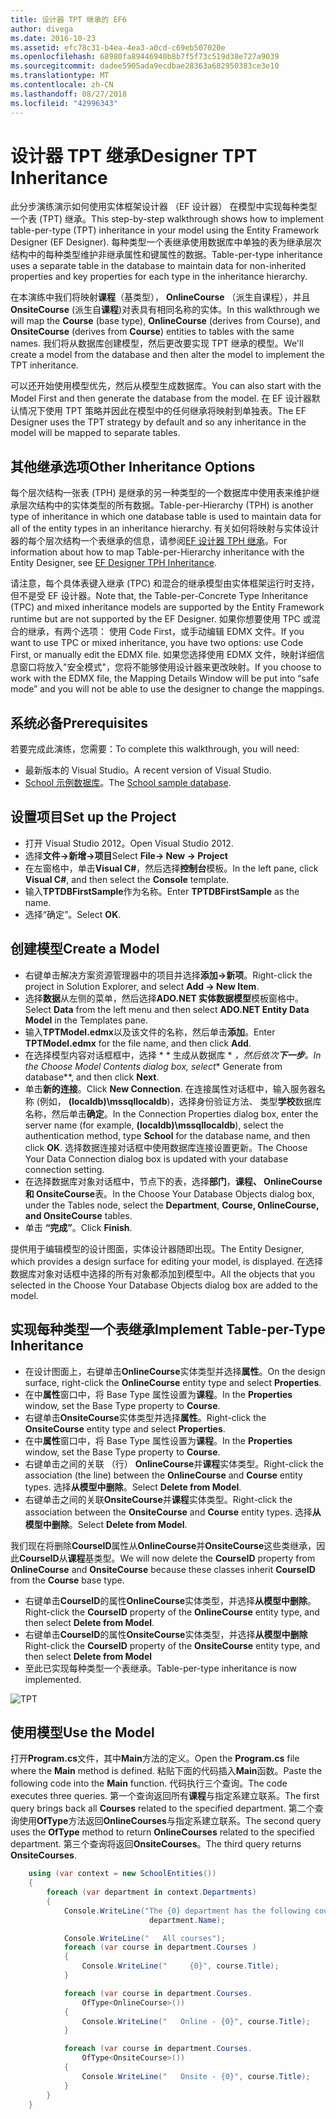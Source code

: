 ```yaml
---
title: 设计器 TPT 继承的 EF6
author: divega
ms.date: 2016-10-23
ms.assetid: efc78c31-b4ea-4ea3-a0cd-c69eb507020e
ms.openlocfilehash: 68980fa89446940b8b7f5f73c519d38e727a9039
ms.sourcegitcommit: dadee5905ada9ecdbae28363a682950383ce3e10
ms.translationtype: MT
ms.contentlocale: zh-CN
ms.lasthandoff: 08/27/2018
ms.locfileid: "42996343"
---
```

# <a name="designer-tpt-inheritance"></a><span data-ttu-id="1c145-102">设计器 TPT 继承</span><span class="sxs-lookup"><span data-stu-id="1c145-102">Designer TPT Inheritance</span></span>
<span data-ttu-id="1c145-103">此分步演练演示如何使用实体框架设计器 （EF 设计器） 在模型中实现每种类型一个表 (TPT) 继承。</span><span class="sxs-lookup"><span data-stu-id="1c145-103">This step-by-step walkthrough shows how to implement table-per-type (TPT) inheritance in your model using the Entity Framework Designer (EF Designer).</span></span> <span data-ttu-id="1c145-104">每种类型一个表继承使用数据库中单独的表为继承层次结构中的每种类型维护非继承属性和键属性的数据。</span><span class="sxs-lookup"><span data-stu-id="1c145-104">Table-per-type inheritance uses a separate table in the database to maintain data for non-inherited properties and key properties for each type in the inheritance hierarchy.</span></span>

<span data-ttu-id="1c145-105">在本演练中我们将映射**课程**（基类型）， **OnlineCourse** （派生自课程），并且**OnsiteCourse** (派生自**课程**)对表具有相同名称的实体。</span><span class="sxs-lookup"><span data-stu-id="1c145-105">In this walkthrough we will map the **Course** (base type), **OnlineCourse** (derives from Course), and **OnsiteCourse** (derives from **Course**) entities to tables with the same names.</span></span> <span data-ttu-id="1c145-106">我们将从数据库创建模型，然后更改要实现 TPT 继承的模型。</span><span class="sxs-lookup"><span data-stu-id="1c145-106">We'll create a model from the database and then alter the model to implement the TPT inheritance.</span></span>

<span data-ttu-id="1c145-107">可以还开始使用模型优先，然后从模型生成数据库。</span><span class="sxs-lookup"><span data-stu-id="1c145-107">You can also start with the Model First and then generate the database from the model.</span></span> <span data-ttu-id="1c145-108">在 EF 设计器默认情况下使用 TPT 策略并因此在模型中的任何继承将映射到单独表。</span><span class="sxs-lookup"><span data-stu-id="1c145-108">The EF Designer uses the TPT strategy by default and so any inheritance in the model will be mapped to separate tables.</span></span>

## <a name="other-inheritance-options"></a><span data-ttu-id="1c145-109">其他继承选项</span><span class="sxs-lookup"><span data-stu-id="1c145-109">Other Inheritance Options</span></span>

<span data-ttu-id="1c145-110">每个层次结构一张表 (TPH) 是继承的另一种类型的一个数据库中使用表来维护继承层次结构中的实体类型的所有数据。</span><span class="sxs-lookup"><span data-stu-id="1c145-110">Table-per-Hierarchy (TPH) is another type of inheritance in which one database table is used to maintain data for all of the entity types in an inheritance hierarchy.</span></span>  <span data-ttu-id="1c145-111">有关如何将映射与实体设计器的每个层次结构一个表继承的信息，请参阅[EF 设计器 TPH 继承](~/ef6/modeling/designer/inheritance/tph.md)。</span><span class="sxs-lookup"><span data-stu-id="1c145-111">For information about how to map Table-per-Hierarchy inheritance with the Entity Designer, see [EF Designer TPH Inheritance](~/ef6/modeling/designer/inheritance/tph.md).</span></span> 

<span data-ttu-id="1c145-112">请注意，每个具体表键入继承 (TPC) 和混合的继承模型由实体框架运行时支持，但不是受 EF 设计器。</span><span class="sxs-lookup"><span data-stu-id="1c145-112">Note that, the Table-per-Concrete Type Inheritance (TPC) and mixed inheritance models are supported by the Entity Framework runtime but are not supported by the EF Designer.</span></span> <span data-ttu-id="1c145-113">如果你想要使用 TPC 或混合的继承，有两个选项： 使用 Code First，或手动编辑 EDMX 文件。</span><span class="sxs-lookup"><span data-stu-id="1c145-113">If you want to use TPC or mixed inheritance, you have two options: use Code First, or manually edit the EDMX file.</span></span> <span data-ttu-id="1c145-114">如果您选择使用 EDMX 文件，映射详细信息窗口将放入"安全模式"，您将不能够使用设计器来更改映射。</span><span class="sxs-lookup"><span data-stu-id="1c145-114">If you choose to work with the EDMX file, the Mapping Details Window will be put into “safe mode” and you will not be able to use the designer to change the mappings.</span></span>

## <a name="prerequisites"></a><span data-ttu-id="1c145-115">系统必备</span><span class="sxs-lookup"><span data-stu-id="1c145-115">Prerequisites</span></span>

<span data-ttu-id="1c145-116">若要完成此演练，您需要：</span><span class="sxs-lookup"><span data-stu-id="1c145-116">To complete this walkthrough, you will need:</span></span>

- <span data-ttu-id="1c145-117">最新版本的 Visual Studio。</span><span class="sxs-lookup"><span data-stu-id="1c145-117">A recent version of Visual Studio.</span></span>
- <span data-ttu-id="1c145-118">[School 示例数据库](~/ef6/resources/school-database.md)。</span><span class="sxs-lookup"><span data-stu-id="1c145-118">The [School sample database](~/ef6/resources/school-database.md).</span></span>

## <a name="set-up-the-project"></a><span data-ttu-id="1c145-119">设置项目</span><span class="sxs-lookup"><span data-stu-id="1c145-119">Set up the Project</span></span>

-   <span data-ttu-id="1c145-120">打开 Visual Studio 2012。</span><span class="sxs-lookup"><span data-stu-id="1c145-120">Open Visual Studio 2012.</span></span>
-   <span data-ttu-id="1c145-121">选择**文件-&gt;新增-&gt;项目**</span><span class="sxs-lookup"><span data-stu-id="1c145-121">Select **File-&gt; New -&gt; Project**</span></span>
-   <span data-ttu-id="1c145-122">在左窗格中，单击**Visual C\#**，然后选择**控制台**模板。</span><span class="sxs-lookup"><span data-stu-id="1c145-122">In the left pane, click **Visual C\#**, and then select the **Console** template.</span></span>
-   <span data-ttu-id="1c145-123">输入**TPTDBFirstSample**作为名称。</span><span class="sxs-lookup"><span data-stu-id="1c145-123">Enter **TPTDBFirstSample** as the name.</span></span>
-   <span data-ttu-id="1c145-124">选择“确定”。</span><span class="sxs-lookup"><span data-stu-id="1c145-124">Select **OK**.</span></span>

## <a name="create-a-model"></a><span data-ttu-id="1c145-125">创建模型</span><span class="sxs-lookup"><span data-stu-id="1c145-125">Create a Model</span></span>

-   <span data-ttu-id="1c145-126">右键单击解决方案资源管理器中的项目并选择**添加-&gt;新项**。</span><span class="sxs-lookup"><span data-stu-id="1c145-126">Right-click the project in Solution Explorer, and select **Add -&gt; New Item**.</span></span>
-   <span data-ttu-id="1c145-127">选择**数据**从左侧的菜单，然后选择**ADO.NET 实体数据模型**模板窗格中。</span><span class="sxs-lookup"><span data-stu-id="1c145-127">Select **Data** from the left menu and then select **ADO.NET Entity Data Model** in the Templates pane.</span></span>
-   <span data-ttu-id="1c145-128">输入**TPTModel.edmx**以及该文件的名称，然后单击**添加**。</span><span class="sxs-lookup"><span data-stu-id="1c145-128">Enter **TPTModel.edmx** for the file name, and then click **Add**.</span></span>
-   <span data-ttu-id="1c145-129">在选择模型内容对话框框中，选择 * * 生成从数据库 * *，然后依次**下一步**。</span><span class="sxs-lookup"><span data-stu-id="1c145-129">In the Choose Model Contents dialog box, select** Generate from database**, and then click **Next**.</span></span>
-   <span data-ttu-id="1c145-130">单击**新的连接**。</span><span class="sxs-lookup"><span data-stu-id="1c145-130">Click **New Connection**.</span></span>
    <span data-ttu-id="1c145-131">在连接属性对话框中，输入服务器名称 (例如， **(localdb)\\mssqllocaldb**)，选择身份验证方法、 类型**学校**数据库名称，然后单击**确定**。</span><span class="sxs-lookup"><span data-stu-id="1c145-131">In the Connection Properties dialog box, enter the server name (for example, **(localdb)\\mssqllocaldb**), select the authentication method, type **School** for the database name, and then click **OK**.</span></span>
    <span data-ttu-id="1c145-132">选择数据连接对话框中使用数据库连接设置更新。</span><span class="sxs-lookup"><span data-stu-id="1c145-132">The Choose Your Data Connection dialog box is updated with your database connection setting.</span></span>
-   <span data-ttu-id="1c145-133">在选择数据库对象对话框中，节点下的表，选择**部门**，**课程、 OnlineCourse 和 OnsiteCourse**表。</span><span class="sxs-lookup"><span data-stu-id="1c145-133">In the Choose Your Database Objects dialog box, under the Tables node, select the **Department**, **Course, OnlineCourse, and OnsiteCourse** tables.</span></span>
-   <span data-ttu-id="1c145-134">单击 **“完成”**。</span><span class="sxs-lookup"><span data-stu-id="1c145-134">Click **Finish**.</span></span>

<span data-ttu-id="1c145-135">提供用于编辑模型的设计图面，实体设计器随即出现。</span><span class="sxs-lookup"><span data-stu-id="1c145-135">The Entity Designer, which provides a design surface for editing your model, is displayed.</span></span> <span data-ttu-id="1c145-136">在选择数据库对象对话框中选择的所有对象都添加到模型中。</span><span class="sxs-lookup"><span data-stu-id="1c145-136">All the objects that you selected in the Choose Your Database Objects dialog box are added to the model.</span></span>

## <a name="implement-table-per-type-inheritance"></a><span data-ttu-id="1c145-137">实现每种类型一个表继承</span><span class="sxs-lookup"><span data-stu-id="1c145-137">Implement Table-per-Type Inheritance</span></span>

-   <span data-ttu-id="1c145-138">在设计图面上，右键单击**OnlineCourse**实体类型并选择**属性**。</span><span class="sxs-lookup"><span data-stu-id="1c145-138">On the design surface, right-click the **OnlineCourse** entity type and select **Properties**.</span></span>
-   <span data-ttu-id="1c145-139">在中**属性**窗口中，将 Base Type 属性设置为**课程**。</span><span class="sxs-lookup"><span data-stu-id="1c145-139">In the **Properties** window, set the Base Type property to **Course**.</span></span>
-   <span data-ttu-id="1c145-140">右键单击**OnsiteCourse**实体类型并选择**属性**。</span><span class="sxs-lookup"><span data-stu-id="1c145-140">Right-click the **OnsiteCourse** entity type and select **Properties**.</span></span>
-   <span data-ttu-id="1c145-141">在中**属性**窗口中，将 Base Type 属性设置为**课程**。</span><span class="sxs-lookup"><span data-stu-id="1c145-141">In the **Properties** window, set the Base Type property to **Course**.</span></span>
-   <span data-ttu-id="1c145-142">右键单击之间的关联 （行） **OnlineCourse**并**课程**实体类型。</span><span class="sxs-lookup"><span data-stu-id="1c145-142">Right-click the association (the line) between the **OnlineCourse** and **Course** entity types.</span></span>
    <span data-ttu-id="1c145-143">选择**从模型中删除**。</span><span class="sxs-lookup"><span data-stu-id="1c145-143">Select **Delete from Model**.</span></span>
-   <span data-ttu-id="1c145-144">右键单击之间的关联**OnsiteCourse**并**课程**实体类型。</span><span class="sxs-lookup"><span data-stu-id="1c145-144">Right-click the association between the **OnsiteCourse** and **Course** entity types.</span></span>
    <span data-ttu-id="1c145-145">选择**从模型中删除**。</span><span class="sxs-lookup"><span data-stu-id="1c145-145">Select **Delete from Model**.</span></span>

<span data-ttu-id="1c145-146">我们现在将删除**CourseID**属性从**OnlineCourse**并**OnsiteCourse**这些类继承，因此**CourseID**从**课程**基类型。</span><span class="sxs-lookup"><span data-stu-id="1c145-146">We will now delete the **CourseID** property from **OnlineCourse** and **OnsiteCourse** because these classes inherit **CourseID** from the **Course** base type.</span></span>

-   <span data-ttu-id="1c145-147">右键单击**CourseID**的属性**OnlineCourse**实体类型，并选择**从模型中删除**。</span><span class="sxs-lookup"><span data-stu-id="1c145-147">Right-click the **CourseID** property of the **OnlineCourse** entity type, and then select **Delete from Model**.</span></span>
-   <span data-ttu-id="1c145-148">右键单击**CourseID**的属性**OnsiteCourse**实体类型，并选择**从模型中删除**</span><span class="sxs-lookup"><span data-stu-id="1c145-148">Right-click the **CourseID** property of the **OnsiteCourse** entity type, and then select **Delete from Model**</span></span>
-   <span data-ttu-id="1c145-149">至此已实现每种类型一个表继承。</span><span class="sxs-lookup"><span data-stu-id="1c145-149">Table-per-type inheritance is now implemented.</span></span>

![TPT](~/ef6/media/tpt.png)

## <a name="use-the-model"></a><span data-ttu-id="1c145-151">使用模型</span><span class="sxs-lookup"><span data-stu-id="1c145-151">Use the Model</span></span>

<span data-ttu-id="1c145-152">打开**Program.cs**文件，其中**Main**方法的定义。</span><span class="sxs-lookup"><span data-stu-id="1c145-152">Open the **Program.cs** file where the **Main** method is defined.</span></span> <span data-ttu-id="1c145-153">粘贴下面的代码插入**Main**函数。</span><span class="sxs-lookup"><span data-stu-id="1c145-153">Paste the following code into the **Main** function.</span></span> <span data-ttu-id="1c145-154">代码执行三个查询。</span><span class="sxs-lookup"><span data-stu-id="1c145-154">The code executes three queries.</span></span> <span data-ttu-id="1c145-155">第一个查询返回所有**课程**与指定系建立联系。</span><span class="sxs-lookup"><span data-stu-id="1c145-155">The first query brings back all **Courses** related to the specified department.</span></span> <span data-ttu-id="1c145-156">第二个查询使用**OfType**方法返回**OnlineCourses**与指定系建立联系。</span><span class="sxs-lookup"><span data-stu-id="1c145-156">The second query uses the **OfType** method to return **OnlineCourses** related to the specified department.</span></span> <span data-ttu-id="1c145-157">第三个查询将返回**OnsiteCourses**。</span><span class="sxs-lookup"><span data-stu-id="1c145-157">The third query returns **OnsiteCourses**.</span></span>

``` csharp
    using (var context = new SchoolEntities())
    {
        foreach (var department in context.Departments)
        {
            Console.WriteLine("The {0} department has the following courses:",
                               department.Name);

            Console.WriteLine("   All courses");
            foreach (var course in department.Courses )
            {
                Console.WriteLine("     {0}", course.Title);
            }

            foreach (var course in department.Courses.
                OfType<OnlineCourse>())
            {
                Console.WriteLine("   Online - {0}", course.Title);
            }

            foreach (var course in department.Courses.
                OfType<OnsiteCourse>())
            {
                Console.WriteLine("   Onsite - {0}", course.Title);
            }
        }
    }
```
